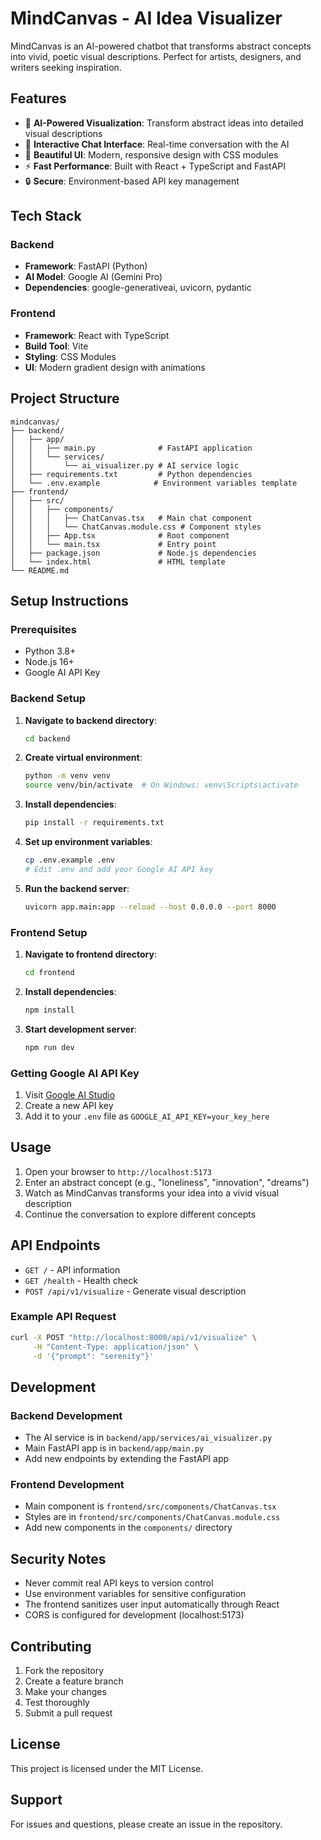 # MindCanvas - AI Idea Visualizer

MindCanvas is an AI-powered chatbot that transforms abstract concepts into vivid, poetic visual descriptions. Perfect for artists, designers, and writers seeking inspiration.

## Features

- 🎨 **AI-Powered Visualization**: Transform abstract ideas into detailed visual descriptions
- 💬 **Interactive Chat Interface**: Real-time conversation with the AI
- 🌈 **Beautiful UI**: Modern, responsive design with CSS modules
- ⚡ **Fast Performance**: Built with React + TypeScript and FastAPI
- 🔒 **Secure**: Environment-based API key management

## Tech Stack

### Backend
- **Framework**: FastAPI (Python)
- **AI Model**: Google AI (Gemini Pro)
- **Dependencies**: google-generativeai, uvicorn, pydantic

### Frontend
- **Framework**: React with TypeScript
- **Build Tool**: Vite
- **Styling**: CSS Modules
- **UI**: Modern gradient design with animations

## Project Structure

```
mindcanvas/
├── backend/
│   ├── app/
│   │   ├── main.py              # FastAPI application
│   │   └── services/
│   │       └── ai_visualizer.py # AI service logic
│   ├── requirements.txt         # Python dependencies
│   └── .env.example            # Environment variables template
├── frontend/
│   ├── src/
│   │   ├── components/
│   │   │   ├── ChatCanvas.tsx   # Main chat component
│   │   │   └── ChatCanvas.module.css # Component styles
│   │   ├── App.tsx              # Root component
│   │   └── main.tsx             # Entry point
│   ├── package.json             # Node.js dependencies
│   └── index.html               # HTML template
└── README.md
```

## Setup Instructions

### Prerequisites
- Python 3.8+
- Node.js 16+
- Google AI API Key

### Backend Setup

1. **Navigate to backend directory**:
   ```bash
   cd backend
   ```

2. **Create virtual environment**:
   ```bash
   python -m venv venv
   source venv/bin/activate  # On Windows: venv\Scripts\activate
   ```

3. **Install dependencies**:
   ```bash
   pip install -r requirements.txt
   ```

4. **Set up environment variables**:
   ```bash
   cp .env.example .env
   # Edit .env and add your Google AI API key
   ```

5. **Run the backend server**:
   ```bash
   uvicorn app.main:app --reload --host 0.0.0.0 --port 8000
   ```

### Frontend Setup

1. **Navigate to frontend directory**:
   ```bash
   cd frontend
   ```

2. **Install dependencies**:
   ```bash
   npm install
   ```

3. **Start development server**:
   ```bash
   npm run dev
   ```

### Getting Google AI API Key

1. Visit [Google AI Studio](https://makersuite.google.com/app/apikey)
2. Create a new API key
3. Add it to your `.env` file as `GOOGLE_AI_API_KEY=your_key_here`

## Usage

1. Open your browser to `http://localhost:5173`
2. Enter an abstract concept (e.g., "loneliness", "innovation", "dreams")
3. Watch as MindCanvas transforms your idea into a vivid visual description
4. Continue the conversation to explore different concepts

## API Endpoints

- `GET /` - API information
- `GET /health` - Health check
- `POST /api/v1/visualize` - Generate visual description

### Example API Request

```bash
curl -X POST "http://localhost:8000/api/v1/visualize" \
     -H "Content-Type: application/json" \
     -d '{"prompt": "serenity"}'
```

## Development

### Backend Development
- The AI service is in `backend/app/services/ai_visualizer.py`
- Main FastAPI app is in `backend/app/main.py`
- Add new endpoints by extending the FastAPI app

### Frontend Development
- Main component is `frontend/src/components/ChatCanvas.tsx`
- Styles are in `frontend/src/components/ChatCanvas.module.css`
- Add new components in the `components/` directory

## Security Notes

- Never commit real API keys to version control
- Use environment variables for sensitive configuration
- The frontend sanitizes user input automatically through React
- CORS is configured for development (localhost:5173)

## Contributing

1. Fork the repository
2. Create a feature branch
3. Make your changes
4. Test thoroughly
5. Submit a pull request

## License

This project is licensed under the MIT License.

## Support

For issues and questions, please create an issue in the repository.
